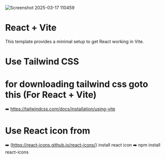 ![Screenshot 2025-03-17 110459](https://github.com/user-attachments/assets/c466b2ca-f046-4324-af6e-3d75a511b5f1)




# React + Vite

This template provides a minimal setup to get React working in Vite.
# Use Tailwind CSS 

# for downloading tailwind css goto this (For React + Vite)
➡️ https://tailwindcss.com/docs/installation/using-vite

# Use React icon from 
➡️ (https://react-icons.github.io/react-icons/)
install react icon ➡️ npm install react-icons
